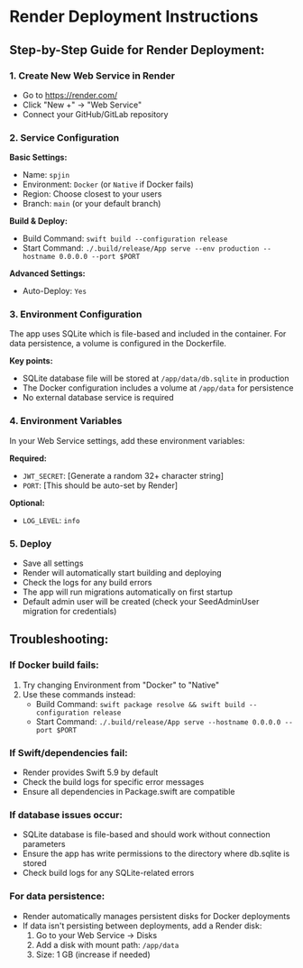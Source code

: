 # Render Deployment Instructions

## Step-by-Step Guide for Render Deployment:

### 1. Create New Web Service in Render
- Go to https://render.com/
- Click "New +" → "Web Service"
- Connect your GitHub/GitLab repository

### 2. Service Configuration
**Basic Settings:**
- Name: `spjin`
- Environment: `Docker` (or `Native` if Docker fails)
- Region: Choose closest to your users
- Branch: `main` (or your default branch)

**Build & Deploy:**
- Build Command: `swift build --configuration release`
- Start Command: `./.build/release/App serve --env production --hostname 0.0.0.0 --port $PORT`

**Advanced Settings:**
- Auto-Deploy: `Yes`

### 3. Environment Configuration
The app uses SQLite which is file-based and included in the container. For data persistence, a volume is configured in the Dockerfile.

**Key points:**
- SQLite database file will be stored at `/app/data/db.sqlite` in production
- The Docker configuration includes a volume at `/app/data` for persistence
- No external database service is required

### 4. Environment Variables
In your Web Service settings, add these environment variables:

**Required:**
- `JWT_SECRET`: [Generate a random 32+ character string]
- `PORT`: [This should be auto-set by Render]

**Optional:**
- `LOG_LEVEL`: `info`

### 5. Deploy
- Save all settings
- Render will automatically start building and deploying
- Check the logs for any build errors
- The app will run migrations automatically on first startup
- Default admin user will be created (check your SeedAdminUser migration for credentials)

## Troubleshooting:

### If Docker build fails:
1. Try changing Environment from "Docker" to "Native"
2. Use these commands instead:
   - Build Command: `swift package resolve && swift build --configuration release`
   - Start Command: `./.build/release/App serve --hostname 0.0.0.0 --port $PORT`

### If Swift/dependencies fail:
- Render provides Swift 5.9 by default
- Check the build logs for specific error messages
- Ensure all dependencies in Package.swift are compatible

### If database issues occur:
- SQLite database is file-based and should work without connection parameters
- Ensure the app has write permissions to the directory where db.sqlite is stored
- Check build logs for any SQLite-related errors

### For data persistence:
- Render automatically manages persistent disks for Docker deployments
- If data isn't persisting between deployments, add a Render disk:
  1. Go to your Web Service → Disks
  2. Add a disk with mount path: `/app/data`
  3. Size: 1 GB (increase if needed)
